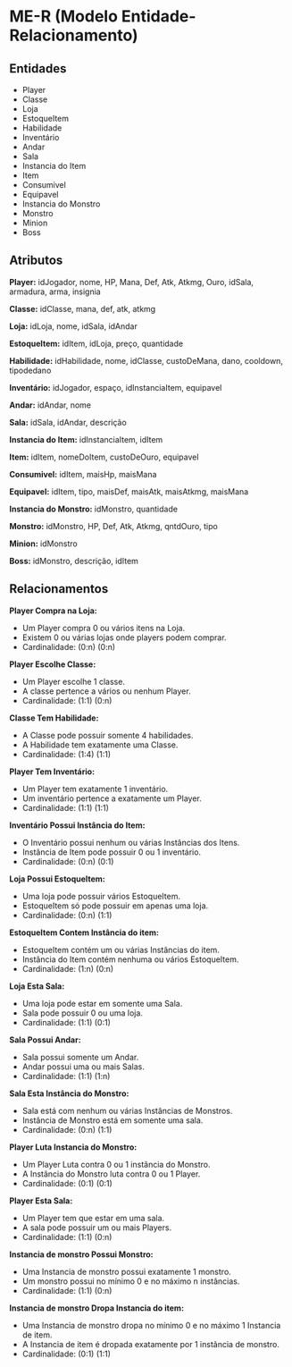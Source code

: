 # ME-R (Modelo Entidade-Relacionamento)

## Entidades

* Player
* Classe
* Loja
* EstoqueItem
* Habilidade
* Inventário
* Andar
* Sala
* Instancia do Item
* Item
* Consumivel
* Equipavel
* Instancia do Monstro
* Monstro
* Minion
* Boss


## Atributos

**Player:** idJogador, nome, HP, Mana, Def, Atk, Atkmg, Ouro, idSala, armadura, arma, insignia

**Classe:** idClasse, mana, def, atk, atkmg

**Loja:** idLoja, nome, idSala, idAndar

**EstoqueItem:** idItem, idLoja, preço, quantidade

**Habilidade:** idHabilidade, nome, idClasse, custoDeMana, dano, cooldown, tipodedano

**Inventário:** idJogador, espaço, idInstanciaItem, equipavel

**Andar:** idAndar, nome

**Sala:** idSala, idAndar, descrição

**Instancia do Item:** idInstanciaItem, idItem

**Item:** idItem, nomeDoItem, custoDeOuro, equipavel

**Consumivel:** idItem, maisHp, maisMana

**Equipavel:** idItem, tipo, maisDef, maisAtk, maisAtkmg, maisMana

**Instancia do Monstro:** idMonstro, quantidade

**Monstro:** idMonstro, HP, Def, Atk, Atkmg, qntdOuro, tipo

**Minion:** idMonstro

**Boss:** idMonstro, descrição, idItem


## Relacionamentos

**Player Compra na Loja:**

* Um Player compra 0 ou vários itens na Loja.
* Existem 0 ou várias lojas onde players podem comprar.
* Cardinalidade: (0:n) (0:n)

**Player Escolhe Classe:**

* Um Player escolhe 1 classe.
* A classe pertence a vários ou nenhum Player.
* Cardinalidade: (1:1) (0:n)


**Classe Tem Habilidade:**

* A Classe pode possuir somente 4 habilidades.
* A Habilidade tem exatamente uma Classe.
* Cardinalidade: (1:4) (1:1)

**Player Tem Inventário:**

* Um Player tem exatamente 1 inventário.
* Um inventário pertence a exatamente um Player.
* Cardinalidade: (1:1) (1:1)

**Inventário Possui Instância do Item:**

* O Inventário possui nenhum ou várias Instâncias dos Itens.
* Instância de Item pode possuir 0 ou 1 inventário.
* Cardinalidade: (0:n) (0:1)

**Loja Possui EstoqueItem:**

* Uma loja pode possuir vários EstoqueItem.
* EstoqueItem só pode possuir em apenas uma loja.
* Cardinalidade: (0:n) (1:1)

**EstoqueItem Contem Instância do item:**

* EstoqueItem contém um ou várias Instâncias do item.
* Instância do Item contém nenhuma ou vários EstoqueItem.
* Cardinalidade: (1:n) (0:n)

**Loja Esta Sala:**

* Uma loja pode estar em somente uma Sala.
* Sala pode possuir 0 ou uma loja.
* Cardinalidade: (1:1) (0:1)

**Sala Possui Andar:**

* Sala possui somente um Andar.
* Andar possui uma ou mais Salas.
* Cardinalidade: (1:1) (1:n)

**Sala Esta Instância do Monstro:**

* Sala está com nenhum ou várias Instâncias de Monstros.
* Instância de Monstro está em somente uma sala.
* Cardinalidade: (0:n) (1:1)

**Player Luta Instancia do Monstro:**

* Um Player Luta contra 0 ou 1 instância do Monstro.
* A Instância do Monstro luta contra 0 ou 1 Player.
* Cardinalidade: (0:1) (0:1)

**Player Esta Sala:**

* Um Player tem que estar em uma sala.
* A sala pode possuir um ou mais Players.
* Cardinalidade: (1:1) (0:n)

**Instancia de monstro Possui Monstro:**

* Uma Instancia de monstro possui exatamente 1 monstro.
* Um monstro possui no mínimo 0 e no máximo n instâncias.
* Cardinalidade: (1:1) (0:n)

**Instancia de monstro Dropa Instancia do item:**

* Uma Instancia de monstro dropa no mínimo 0 e no máximo 1 Instancia de item.
* A Instancia de item é dropada exatamente por 1 instância de monstro.
* Cardinalidade: (0:1) (1:1)
